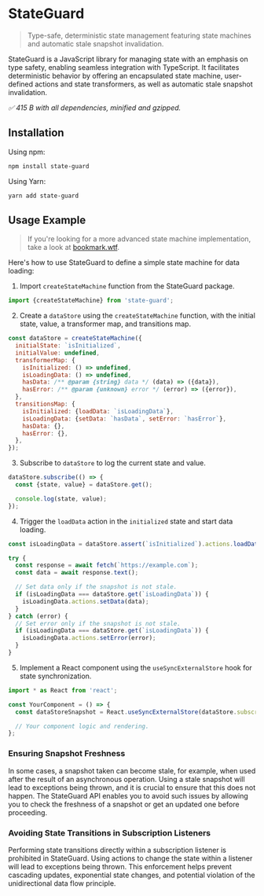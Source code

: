 # StateGuard

> Type-safe, deterministic state management featuring state machines and automatic stale snapshot
> invalidation.

StateGuard is a JavaScript library for managing state with an emphasis on type safety, enabling
seamless integration with TypeScript. It facilitates deterministic behavior by offering an
encapsulated state machine, user-defined actions and state transformers, as well as automatic stale
snapshot invalidation.

_✅ 415 B with all dependencies, minified and gzipped._

## Installation

Using npm:

```sh
npm install state-guard
```

Using Yarn:

```sh
yarn add state-guard
```

## Usage Example

> If you're looking for a more advanced state machine implementation, take a look at
> [bookmark.wtf](https://github.com/clebert/bookmark.wtf/blob/61bd53fc9d5d718c52187173fc4d104f248f5d04/src/state-machines/app.ts#L83).

Here's how to use StateGuard to define a simple state machine for data loading:

1. Import `createStateMachine` function from the StateGuard package.

```js
import {createStateMachine} from 'state-guard';
```

2. Create a `dataStore` using the `createStateMachine` function, with the initial state, value, a
   transformer map, and transitions map.

```js
const dataStore = createStateMachine({
  initialState: `isInitialized`,
  initialValue: undefined,
  transformerMap: {
    isInitialized: () => undefined,
    isLoadingData: () => undefined,
    hasData: /** @param {string} data */ (data) => ({data}),
    hasError: /** @param {unknown} error */ (error) => ({error}),
  },
  transitionsMap: {
    isInitialized: {loadData: `isLoadingData`},
    isLoadingData: {setData: `hasData`, setError: `hasError`},
    hasData: {},
    hasError: {},
  },
});
```

3. Subscribe to `dataStore` to log the current state and value.

```js
dataStore.subscribe(() => {
  const {state, value} = dataStore.get();

  console.log(state, value);
});
```

4. Trigger the `loadData` action in the `initialized` state and start data loading.

```js
const isLoadingData = dataStore.assert(`isInitialized`).actions.loadData();

try {
  const response = await fetch(`https://example.com`);
  const data = await response.text();

  // Set data only if the snapshot is not stale.
  if (isLoadingData === dataStore.get(`isLoadingData`)) {
    isLoadingData.actions.setData(data);
  }
} catch (error) {
  // Set error only if the snapshot is not stale.
  if (isLoadingData === dataStore.get(`isLoadingData`)) {
    isLoadingData.actions.setError(error);
  }
}
```

5. Implement a React component using the `useSyncExternalStore` hook for state synchronization.

```js
import * as React from 'react';

const YourComponent = () => {
  const dataStoreSnapshot = React.useSyncExternalStore(dataStore.subscribe, () => dataStore.get());

  // Your component logic and rendering.
};
```

### Ensuring Snapshot Freshness

In some cases, a snapshot taken can become stale, for example, when used after the result of an
asynchronous operation. Using a stale snapshot will lead to exceptions being thrown, and it is
crucial to ensure that this does not happen. The StateGuard API enables you to avoid such issues by
allowing you to check the freshness of a snapshot or get an updated one before proceeding.

### Avoiding State Transitions in Subscription Listeners

Performing state transitions directly within a subscription listener is prohibited in StateGuard.
Using actions to change the state within a listener will lead to exceptions being thrown. This
enforcement helps prevent cascading updates, exponential state changes, and potential violation of
the unidirectional data flow principle.
